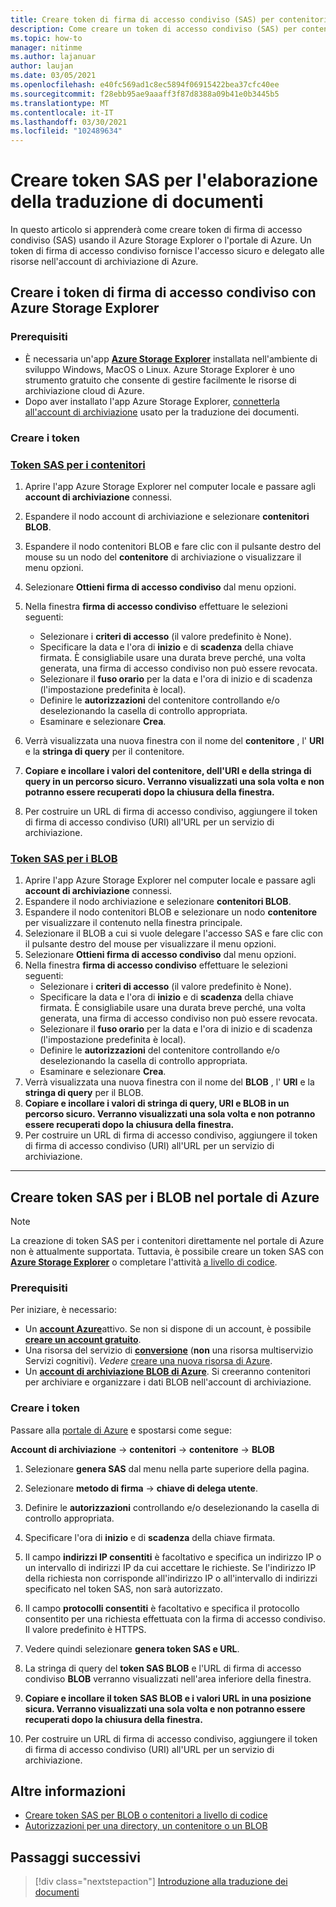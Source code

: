 ```yaml
---
title: Creare token di firma di accesso condiviso (SAS) per contenitori e BLOB con Microsoft Storage Explorer
description: Come creare un token di accesso condiviso (SAS) per contenitori e BLOB con Microsoft Storage Explorer e il portale di Azure
ms.topic: how-to
manager: nitinme
ms.author: lajanuar
author: laujan
ms.date: 03/05/2021
ms.openlocfilehash: e40fc569ad1c8ec5894f06915422bea37cfc40ee
ms.sourcegitcommit: f28ebb95ae9aaaff3f87d8388a09b41e0b3445b5
ms.translationtype: MT
ms.contentlocale: it-IT
ms.lasthandoff: 03/30/2021
ms.locfileid: "102489634"
---
```

# <a name="create-sas-tokens-for-document-translation-processing"></a>Creare token SAS per l'elaborazione della traduzione di documenti

In questo articolo si apprenderà come creare token di firma di accesso condiviso (SAS) usando il Azure Storage Explorer o l'portale di Azure. Un token di firma di accesso condiviso fornisce l'accesso sicuro e delegato alle risorse nell'account di archiviazione di Azure.

## <a name="create-your-sas-tokens-with-azure-storage-explorer"></a>Creare i token di firma di accesso condiviso con Azure Storage Explorer

### <a name="prerequisites"></a>Prerequisiti

* È necessaria un'app [**Azure Storage Explorer**](../../../vs-azure-tools-storage-manage-with-storage-explorer.md) installata nell'ambiente di sviluppo Windows, MacOS o Linux. Azure Storage Explorer è uno strumento gratuito che consente di gestire facilmente le risorse di archiviazione cloud di Azure.
* Dopo aver installato l'app Azure Storage Explorer, [connetterla all'account di archiviazione](../../../vs-azure-tools-storage-manage-with-storage-explorer.md?tabs=windows#connect-to-a-storage-account-or-service) usato per la traduzione dei documenti.

### <a name="create-your-tokens"></a>Creare i token

### <a name="sas-tokens-for-containers"></a>[Token SAS per i contenitori](#tab/Containers)

1. Aprire l'app Azure Storage Explorer nel computer locale e passare agli **account di archiviazione** connessi.
1. Espandere il nodo account di archiviazione e selezionare **contenitori BLOB**.
1. Espandere il nodo contenitori BLOB e fare clic con il pulsante destro del mouse su un nodo del **contenitore** di archiviazione o visualizzare il menu opzioni.
1. Selezionare **Ottieni firma di accesso condiviso** dal menu opzioni.
1. Nella finestra **firma di accesso condiviso** effettuare le selezioni seguenti:
    * Selezionare i **criteri di accesso** (il valore predefinito è None).
    * Specificare la data e l'ora di **inizio** e di **scadenza** della chiave firmata. È consigliabile usare una durata breve perché, una volta generata, una firma di accesso condiviso non può essere revocata.
    * Selezionare il **fuso orario** per la data e l'ora di inizio e di scadenza (l'impostazione predefinita è local).
    * Definire le **autorizzazioni** del contenitore controllando e/o deselezionando la casella di controllo appropriata.
    * Esaminare e selezionare **Crea**.

1. Verrà visualizzata una nuova finestra con il nome del **contenitore** , l' **URI** e la **stringa di query** per il contenitore.  
1. **Copiare e incollare i valori del contenitore, dell'URI e della stringa di query in un percorso sicuro. Verranno visualizzati una sola volta e non potranno essere recuperati dopo la chiusura della finestra.**
1. Per costruire un URL di firma di accesso condiviso, aggiungere il token di firma di accesso condiviso (URI) all'URL per un servizio di archiviazione.

### <a name="sas-tokens-for-blobs"></a>[Token SAS per i BLOB](#tab/blobs)

1. Aprire l'app Azure Storage Explorer nel computer locale e passare agli **account di archiviazione** connessi.
1. Espandere il nodo archiviazione e selezionare **contenitori BLOB**.
1. Espandere il nodo contenitori BLOB e selezionare un nodo **contenitore** per visualizzare il contenuto nella finestra principale.
1. Selezionare il BLOB a cui si vuole delegare l'accesso SAS e fare clic con il pulsante destro del mouse per visualizzare il menu opzioni.
1. Selezionare **Ottieni firma di accesso condiviso** dal menu opzioni.
1. Nella finestra **firma di accesso condiviso** effettuare le selezioni seguenti:
    * Selezionare i **criteri di accesso** (il valore predefinito è None).
    * Specificare la data e l'ora di **inizio** e di **scadenza** della chiave firmata. È consigliabile usare una durata breve perché, una volta generata, una firma di accesso condiviso non può essere revocata.
    * Selezionare il **fuso orario** per la data e l'ora di inizio e di scadenza (l'impostazione predefinita è local).
    * Definire le **autorizzazioni** del contenitore controllando e/o deselezionando la casella di controllo appropriata.
    * Esaminare e selezionare **Crea**.
1. Verrà visualizzata una nuova finestra con il nome del **BLOB** , l' **URI** e la **stringa di query** per il BLOB.  
1. **Copiare e incollare i valori di stringa di query, URI e BLOB in un percorso sicuro. Verranno visualizzati una sola volta e non potranno essere recuperati dopo la chiusura della finestra.**
1. Per costruire un URL di firma di accesso condiviso, aggiungere il token di firma di accesso condiviso (URI) all'URL per un servizio di archiviazione.

---

## <a name="create-sas-tokens-for-blobs-in-the-azure-portal"></a>Creare token SAS per i BLOB nel portale di Azure

> [!NOTE]
> La creazione di token SAS per i contenitori direttamente nel portale di Azure non è attualmente supportata. Tuttavia, è possibile creare un token SAS con [**Azure Storage Explorer**](#create-your-sas-tokens-with-azure-storage-explorer) o completare l'attività [a livello di codice](../../../storage/blobs/sas-service-create.md).

<!-- markdownlint-disable MD024 -->
### <a name="prerequisites"></a>Prerequisiti

Per iniziare, è necessario:

* Un [**account Azure**](https://azure.microsoft.com/free/cognitive-services/)attivo.  Se non si dispone di un account, è possibile [**creare un account gratuito**](https://azure.microsoft.com/free/).
* Una risorsa del servizio di [**conversione**](https://ms.portal.azure.com/#create/Microsoft) (**non** una risorsa multiservizio Servizi cognitivi).  *Vedere* [creare una nuova risorsa di Azure](../../cognitive-services-apis-create-account.md#create-a-new-azure-cognitive-services-resource).  
* Un [**account di archiviazione BLOB di Azure**](https://ms.portal.azure.com/#create/Microsoft.StorageAccount-ARM). Si creeranno contenitori per archiviare e organizzare i dati BLOB nell'account di archiviazione.

### <a name="create-your-tokens"></a>Creare i token

Passare alla [portale di Azure](https://ms.portal.azure.com/#home) e spostarsi come segue:  

 **Account di archiviazione** → **contenitori** → **contenitore** → **BLOB**

1. Selezionare **genera SAS** dal menu nella parte superiore della pagina.

1. Selezionare **metodo di firma** → **chiave di delega utente**.

1. Definire le **autorizzazioni** controllando e/o deselezionando la casella di controllo appropriata.

1. Specificare l'ora di **inizio** e di **scadenza** della chiave firmata.

1. Il campo **indirizzi IP consentiti** è facoltativo e specifica un indirizzo IP o un intervallo di indirizzi IP da cui accettare le richieste. Se l'indirizzo IP della richiesta non corrisponde all'indirizzo IP o all'intervallo di indirizzi specificato nel token SAS, non sarà autorizzato.

1. Il campo **protocolli consentiti** è facoltativo e specifica il protocollo consentito per una richiesta effettuata con la firma di accesso condiviso. Il valore predefinito è HTTPS.

1. Vedere quindi selezionare **genera token SAS e URL**.

1. La stringa di query del **token SAS BLOB** e l'URL di firma di accesso condiviso **BLOB** verranno visualizzati nell'area inferiore della finestra.  

1. **Copiare e incollare il token SAS BLOB e i valori URL in una posizione sicura. Verranno visualizzati una sola volta e non potranno essere recuperati dopo la chiusura della finestra.**

1. Per costruire un URL di firma di accesso condiviso, aggiungere il token di firma di accesso condiviso (URI) all'URL per un servizio di archiviazione.

## <a name="learn-more"></a>Altre informazioni

* [Creare token SAS per BLOB o contenitori a livello di codice](../../../storage/blobs/sas-service-create.md)
* [Autorizzazioni per una directory, un contenitore o un BLOB](/rest/api/storageservices/create-service-sas#permissions-for-a-directory-container-or-blob)

## <a name="next-steps"></a>Passaggi successivi

> [!div class="nextstepaction"]
> [Introduzione alla traduzione dei documenti](get-started-with-document-translation.md)
>
>